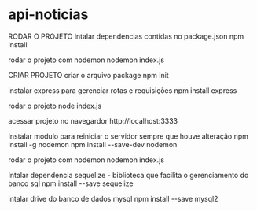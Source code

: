 # api-noticias

RODAR O PROJETO 
intalar dependencias contidas no package.json
npm install

rodar o projeto com nodemon
nodemon index.js



CRIAR PROJETO
criar o arquivo package
npm init

instalar express para gerenciar rotas e requisições 
npm install express

rodar o projeto 
node index.js

acessar projeto no navegardor 
http://localhost:3333

Instalar modulo para reiniciar o servidor sempre que houve alteração 
npm install -g nodemon
npm install --save-dev nodemon

rodar o projeto com nodemon
nodemon index.js

Intalar dependencia sequelize - biblioteca que facilita o gerenciamento do banco sql
npm install --save sequelize

intalar drive do banco de dados mysql 
npm install --save mysql2



